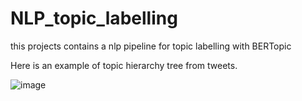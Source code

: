 # NLP_topic_labelling
this projects contains a nlp pipeline for topic labelling with BERTopic

Here is an example of topic hierarchy tree from tweets. 


![image](https://github.com/cristinaa211/NLP_topic_labelling/assets/61435903/905530df-f7af-4ad9-bdb3-5889f9b51971)

